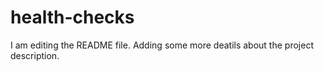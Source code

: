 # health-checks
I am editing the README file.
Adding some more deatils about the project description.


